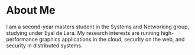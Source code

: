 # About Me

I am a second-year masters student in the Systems and Networking group, studying under Eyal de Lara. My research interests are running high-performance graphics applications in the cloud, security on the web, and security in distributed systems.
